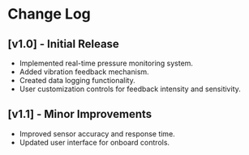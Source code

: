 # Change Log

## [v1.0] - Initial Release
- Implemented real-time pressure monitoring system.
- Added vibration feedback mechanism.
- Created data logging functionality.
- User customization controls for feedback intensity and sensitivity.

## [v1.1] - Minor Improvements
- Improved sensor accuracy and response time.
- Updated user interface for onboard controls.
